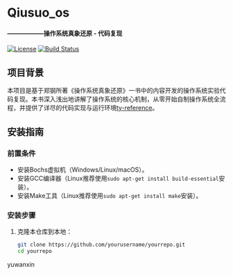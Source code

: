 # Qiusuo_os
#### ——————操作系统真象还原 - 代码复现

[![License](https://img.shields.io/badge/License-MIT-blue.svg)](LICENSE)
[![Build Status](https://travis-ci.org/yourusername/yourrepo.svg?branch=master)](https://travis-ci.org/yourusername/yourrepo)

## 项目背景

本项目是基于郑钢所著《操作系统真象还原》一书中的内容开发的操作系统实验代码复现。本书深入浅出地讲解了操作系统的核心机制，从零开始自制操作系统全流程，并提供了详尽的代码实现与运行环境[ty-reference](3)。

## 安装指南

### 前置条件

- 安装Bochs虚拟机（Windows/Linux/macOS）。
- 安装GCC编译器（Linux推荐使用`sudo apt-get install build-essential`安装）。
- 安装Make工具（Linux推荐使用`sudo apt-get install make`安装）。

### 安装步骤

1. 克隆本仓库到本地：
   ```bash
   git clone https://github.com/yourusername/yourrepo.git
   cd yourrepo
   ```
yuwanxin